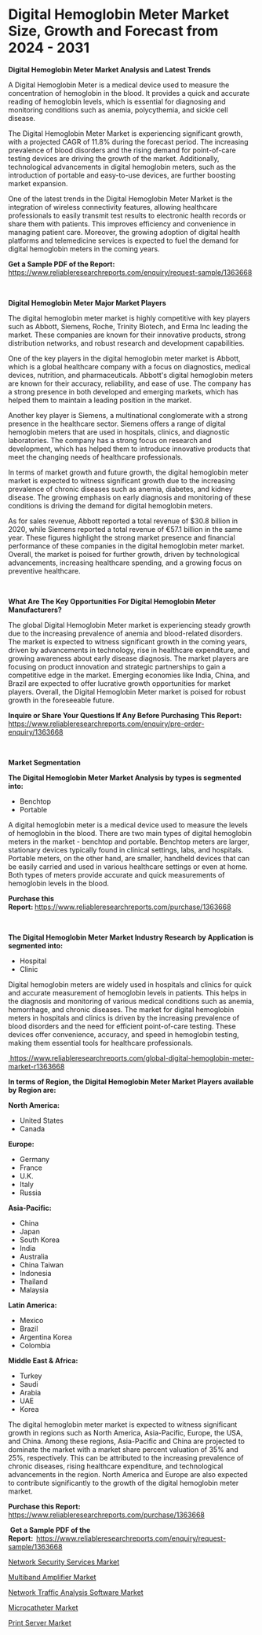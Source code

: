 <p><h1>Digital Hemoglobin Meter Market Size, Growth and Forecast from 2024 - 2031</h1></p><p><strong>Digital Hemoglobin Meter Market Analysis and Latest Trends</strong></p>
<p><p>A Digital Hemoglobin Meter is a medical device used to measure the concentration of hemoglobin in the blood. It provides a quick and accurate reading of hemoglobin levels, which is essential for diagnosing and monitoring conditions such as anemia, polycythemia, and sickle cell disease. </p><p>The Digital Hemoglobin Meter Market is experiencing significant growth, with a projected CAGR of 11.8% during the forecast period. The increasing prevalence of blood disorders and the rising demand for point-of-care testing devices are driving the growth of the market. Additionally, technological advancements in digital hemoglobin meters, such as the introduction of portable and easy-to-use devices, are further boosting market expansion.</p><p>One of the latest trends in the Digital Hemoglobin Meter Market is the integration of wireless connectivity features, allowing healthcare professionals to easily transmit test results to electronic health records or share them with patients. This improves efficiency and convenience in managing patient care. Moreover, the growing adoption of digital health platforms and telemedicine services is expected to fuel the demand for digital hemoglobin meters in the coming years.</p></p>
<p><strong>Get a Sample PDF of the Report:&nbsp;</strong> <a href="https://www.reliableresearchreports.com/enquiry/request-sample/1363668">https://www.reliableresearchreports.com/enquiry/request-sample/1363668</a></p>
<p>&nbsp;</p>
<p><strong>Digital Hemoglobin Meter Major Market Players</strong></p>
<p><p>The digital hemoglobin meter market is highly competitive with key players such as Abbott, Siemens, Roche, Trinity Biotech, and Erma Inc leading the market. These companies are known for their innovative products, strong distribution networks, and robust research and development capabilities.</p><p>One of the key players in the digital hemoglobin meter market is Abbott, which is a global healthcare company with a focus on diagnostics, medical devices, nutrition, and pharmaceuticals. Abbott's digital hemoglobin meters are known for their accuracy, reliability, and ease of use. The company has a strong presence in both developed and emerging markets, which has helped them to maintain a leading position in the market.</p><p>Another key player is Siemens, a multinational conglomerate with a strong presence in the healthcare sector. Siemens offers a range of digital hemoglobin meters that are used in hospitals, clinics, and diagnostic laboratories. The company has a strong focus on research and development, which has helped them to introduce innovative products that meet the changing needs of healthcare professionals.</p><p>In terms of market growth and future growth, the digital hemoglobin meter market is expected to witness significant growth due to the increasing prevalence of chronic diseases such as anemia, diabetes, and kidney disease. The growing emphasis on early diagnosis and monitoring of these conditions is driving the demand for digital hemoglobin meters.</p><p>As for sales revenue, Abbott reported a total revenue of $30.8 billion in 2020, while Siemens reported a total revenue of €57.1 billion in the same year. These figures highlight the strong market presence and financial performance of these companies in the digital hemoglobin meter market. Overall, the market is poised for further growth, driven by technological advancements, increasing healthcare spending, and a growing focus on preventive healthcare.</p></p>
<p>&nbsp;</p>
<p><strong>What Are The Key Opportunities For Digital Hemoglobin Meter Manufacturers?</strong></p>
<p><p>The global Digital Hemoglobin Meter market is experiencing steady growth due to the increasing prevalence of anemia and blood-related disorders. The market is expected to witness significant growth in the coming years, driven by advancements in technology, rise in healthcare expenditure, and growing awareness about early disease diagnosis. The market players are focusing on product innovation and strategic partnerships to gain a competitive edge in the market. Emerging economies like India, China, and Brazil are expected to offer lucrative growth opportunities for market players. Overall, the Digital Hemoglobin Meter market is poised for robust growth in the foreseeable future.</p></p>
<p><strong>Inquire or Share Your Questions If Any Before Purchasing This Report:</strong> <a href="https://www.reliableresearchreports.com/enquiry/pre-order-enquiry/1363668">https://www.reliableresearchreports.com/enquiry/pre-order-enquiry/1363668</a></p>
<p>&nbsp;</p>
<p><strong>Market Segmentation</strong></p>
<p><strong>The Digital Hemoglobin Meter Market Analysis by types is segmented into:</strong></p>
<p><ul><li>Benchtop</li><li>Portable</li></ul></p>
<p><p>A digital hemoglobin meter is a medical device used to measure the levels of hemoglobin in the blood. There are two main types of digital hemoglobin meters in the market - benchtop and portable. Benchtop meters are larger, stationary devices typically found in clinical settings, labs, and hospitals. Portable meters, on the other hand, are smaller, handheld devices that can be easily carried and used in various healthcare settings or even at home. Both types of meters provide accurate and quick measurements of hemoglobin levels in the blood.</p></p>
<p><strong>Purchase this Report:&nbsp;</strong><a href="https://www.reliableresearchreports.com/purchase/1363668">https://www.reliableresearchreports.com/purchase/1363668</a></p>
<p>&nbsp;</p>
<p><strong>The Digital Hemoglobin Meter Market Industry Research by Application is segmented into:</strong></p>
<p><ul><li>Hospital</li><li>Clinic</li></ul></p>
<p><p>Digital hemoglobin meters are widely used in hospitals and clinics for quick and accurate measurement of hemoglobin levels in patients. This helps in the diagnosis and monitoring of various medical conditions such as anemia, hemorrhage, and chronic diseases. The market for digital hemoglobin meters in hospitals and clinics is driven by the increasing prevalence of blood disorders and the need for efficient point-of-care testing. These devices offer convenience, accuracy, and speed in hemoglobin testing, making them essential tools for healthcare professionals.</p></p>
<p><a href="https://www.reliableresearchreports.com/global-digital-hemoglobin-meter-market-r1363668">&nbsp;https://www.reliableresearchreports.com/global-digital-hemoglobin-meter-market-r1363668</a></p>
<p><strong>In terms of Region, the Digital Hemoglobin Meter Market Players available by Region are:</strong></p>
<p>
    <p> <strong> North America: </strong>
        <ul>
            <li>United States</li>
            <li>Canada</li>
        </ul>
        </p> 
    <p> <strong> Europe: </strong>
        <ul>
            <li>Germany</li>
            <li>France</li>
            <li>U.K.</li>
            <li>Italy</li>
            <li>Russia</li>
        </ul>
        </p> 
    <p> <strong> Asia-Pacific: </strong>
        <ul>
            <li>China</li>
            <li>Japan</li>
            <li>South Korea</li>
            <li>India</li>
            <li>Australia</li>
            <li>China Taiwan</li>
            <li>Indonesia</li>
            <li>Thailand</li>
            <li>Malaysia</li>
        </ul>
        </p> 
    <p> <strong> Latin America: </strong>
        <ul>
            <li>Mexico</li>
            <li>Brazil</li>
            <li>Argentina Korea</li>
            <li>Colombia</li>
        </ul>
        </p> 
    <p> <strong> Middle East & Africa: </strong>
        <ul>
            <li>Turkey</li>
            <li>Saudi</li>
            <li>Arabia</li>
            <li>UAE</li>
            <li>Korea</li>
        </ul>
    </p>
    </p>
<p><p>The digital hemoglobin meter market is expected to witness significant growth in regions such as North America, Asia-Pacific, Europe, the USA, and China. Among these regions, Asia-Pacific and China are projected to dominate the market with a market share percent valuation of 35% and 25%, respectively. This can be attributed to the increasing prevalence of chronic diseases, rising healthcare expenditure, and technological advancements in the region. North America and Europe are also expected to contribute significantly to the growth of the digital hemoglobin meter market.</p></p>
<p><strong>Purchase this Report: </strong><a href="https://www.reliableresearchreports.com/purchase/1363668">https://www.reliableresearchreports.com/purchase/1363668</a></p>
<p>&nbsp;<strong>Get a Sample PDF of the Report:&nbsp;&nbsp;</strong><a href="https://www.reliableresearchreports.com/enquiry/request-sample/1363668">https://www.reliableresearchreports.com/enquiry/request-sample/1363668</a></p>
<p><strong></strong></p>
<p><p><a href="https://issuu.com/reportprime-2/docs/network-security-services-market-size-2030.pptx">Network Security Services Market</a></p><p><a href="https://medium.com/@samirmayert184/multiband-amplifier-market-a-global-and-regional-analysis-2024-2031-b6e8ebad116a">Multiband Amplifier Market</a></p><p><a href="https://issuu.com/reportprime-2/docs/network-traffic-analysis-software-market-size-2030">Network Traffic Analysis Software Market</a></p><p><a href="https://github.com/btwcqfvq34/Market-Research-Report-List-2/blob/main/microcatheter-market.md">Microcatheter Market</a></p><p><a href="https://medium.com/@rosslarkin2012/global-print-server-market-size-and-market-trends-analysis-by-regional-outlook-competitive-d0e0185b1b76">Print Server Market</a></p></p>